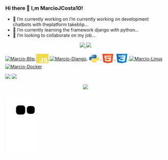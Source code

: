 ### Hi there 👋 I,m MarcioJCosta10!


- 🔭 I’m currently working on I’m currently working on development chatbots with theplatform takeblip...
- 🌱 I’m currently learning the framework django with python...
- 👯 I’m looking to collaborate on my job...
<div align="center">
  <a href="https://github.com/MarcioJCosta10">
  <img height="180em" src="https://github-readme-stats.vercel.app/api?username=MarcioJCosta10&show_icons=true&theme=dracula&include_all_commits=true&count_private=true"/>
  <img height="180em" src="https://github-readme-stats.vercel.app/api/top-langs/?username=MarcioJCosta10&layout=compact&langs_count=7&theme=dracula"/>
</div>
  
<div style="display: inline_block"><br>
  <img align="center" alt="Marcio-Blip" height="50" width="50" src="https://i.ibb.co/vs3bJG8/takeblip.png">
  <img align="center" alt="Marcio-Js" height="30" width="40" src="https://raw.githubusercontent.com/devicons/devicon/master/icons/javascript/javascript-plain.svg">
  <img align="center" alt="Marcio-Django" height="30" width="40" src="https://cdn.jsdelivr.net/gh/devicons/devicon/icons/django/django-plain-wordmark.svg">
  <img align="center" alt="Marcio-Python" height="30" width="40" src="https://raw.githubusercontent.com/devicons/devicon/master/icons/python/python-original.svg">
  <img align="center" alt="Marcio-HTML" height="30" width="40" src="https://raw.githubusercontent.com/devicons/devicon/master/icons/html5/html5-original.svg">
  <img align="center" alt="Marcio-CSS" height="30" width="40" src="https://raw.githubusercontent.com/devicons/devicon/master/icons/css3/css3-original.svg">
  
 
  <img align="center" alt="Marcio-Linux" height="30" width="40" src="https://cdn.jsdelivr.net/gh/devicons/devicon/icons/linux/linux-original.svg">
<div> 
  <img align="center" alt="Marcio-Docker" height="30" width="40" src="https://cdn.jsdelivr.net/gh/devicons/devicon/icons/docker/docker-original.svg">
  
<a href = "mailto:marciojcostadev@gmail.com"><img src="https://img.shields.io/badge/-Gmail-%23333?style=for-the-badge&logo=gmail&logoColor=white" target="_blank"></a>
  <a href="https://www.linkedin.com/in/devmarciojosecosta0712/" target="_blank"><img src="https://img.shields.io/badge/-LinkedIn-%230077B5?style=for-the-badge&logo=linkedin&logoColor=white" target="_blank"></a> 
  </div>
<p align="center">   <img alingn="center" src="https://profile-counter.glitch.me/MarcioJCosta10/count.svg" /></p>


![snake gif](https://github.com/MarcioJCosta10/MarcioJCosta10/blob/output/github-contribution-grid-snake.svg)
